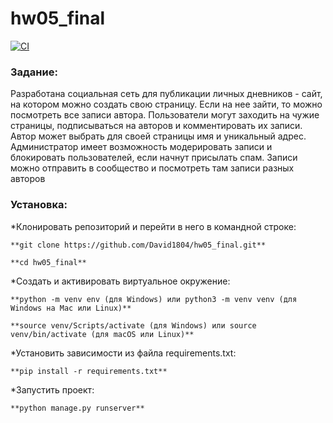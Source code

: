 # hw05_final

[![CI](https://github.com/yandex-praktikum/hw05_final/actions/workflows/python-app.yml/badge.svg?branch=master)](https://github.com/yandex-praktikum/hw05_final/actions/workflows/python-app.yml)
### Задание:
  Разработана социальная сеть для публикации личных дневников - сайт, на котором можно создать свою страницу. 
Если на нее зайти, то можно посмотреть все записи автора.
Пользователи могут заходить на чужие страницы, подписываться на авторов и комментировать их записи.
Автор может выбрать для своей страницы имя и уникальный адрес.
Администратор имеет возможность модерировать записи и блокировать пользователей, если начнут присылать спам.
Записи можно отправить в сообщество и посмотреть там записи разных авторов

### Установка:

*Клонировать репозиторий и перейти в него в командной строке:

```
**git clone https://github.com/David1804/hw05_final.git**
```

```
**cd hw05_final**
```

*Cоздать и активировать виртуальное окружение:

```
**python -m venv env (для Windows) или python3 -m venv venv (для Windows на Mac или Linux)**
```

```
**source venv/Scripts/activate (для Windows) или source venv/bin/activate (для macOS или Linux)**
```

*Установить зависимости из файла requirements.txt:


```
**pip install -r requirements.txt**
```


*Запустить проект:

```
**python manage.py runserver**
